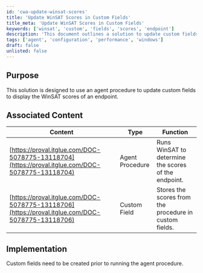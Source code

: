```yaml
---
id: 'cwa-update-winsat-scores'
title: 'Update WinSAT Scores in Custom Fields'
title_meta: 'Update WinSAT Scores in Custom Fields'
keywords: ['winsat', 'custom', 'fields', 'scores', 'endpoint']
description: 'This document outlines a solution to update custom fields with WinSAT scores for endpoints using an agent procedure. It includes associated content and implementation steps for setting up the necessary custom fields.'
tags: ['agent', 'configuration', 'performance', 'windows']
draft: false
unlisted: false
---
```

## Purpose

This solution is designed to use an agent procedure to update custom fields to display the WinSAT scores of an endpoint.

## Associated Content

| Content                                                                                     | Type              | Function                                               |
|---------------------------------------------------------------------------------------------|-------------------|--------------------------------------------------------|
| [https://proval.itglue.com/DOC-5078775-13118704](https://proval.itglue.com/DOC-5078775-13118704) | Agent Procedure    | Runs WinSAT to determine the scores of the endpoint.  |
| [https://proval.itglue.com/DOC-5078775-13118706](https://proval.itglue.com/DOC-5078775-13118706) | Custom Field       | Stores the scores from the procedure in custom fields. |

## Implementation

Custom fields need to be created prior to running the agent procedure.



